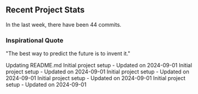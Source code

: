 ## Recent Project Stats

In the last week, there have been 44 commits.

### Inspirational Quote

"The best way to predict the future is to invent it."

Updating README.md
Initial project setup - Updated on 2024-09-01
Initial project setup - Updated on 2024-09-01
Initial project setup - Updated on 2024-09-01
Initial project setup - Updated on 2024-09-01
Initial project setup - Updated on 2024-09-01
